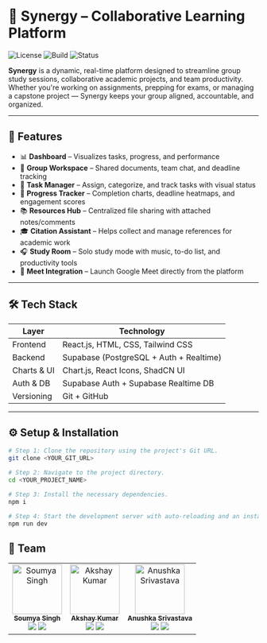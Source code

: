 # 🧠 Synergy – Collaborative Learning Platform

![License](https://img.shields.io/badge/license-MIT-blue.svg)
![Build](https://img.shields.io/badge/build-passing-brightgreen)
![Status](https://img.shields.io/badge/status-in--development-yellow)

**Synergy** is a dynamic, real-time platform designed to streamline group study sessions, collaborative academic projects, and team productivity. Whether you're working on assignments, prepping for exams, or managing a capstone project — Synergy keeps your group aligned, accountable, and organized.

---

## 🚀 Features

- 📊 **Dashboard** – Visualizes tasks, progress, and performance
- 🧾 **Group Workspace** – Shared documents, team chat, and deadline tracking
- 📌 **Task Manager** – Assign, categorize, and track tasks with visual status
- 🧭 **Progress Tracker** – Completion charts, deadline heatmaps, and engagement scores
- 📚 **Resources Hub** – Centralized file sharing with attached notes/comments
- 🎓 **Citation Assistant** – Helps collect and manage references for academic work
- 🎧 **Study Room** – Solo study mode with music, to-do list, and productivity tools
- 🎥 **Meet Integration** – Launch Google Meet directly from the platform

---

## 🛠️ Tech Stack

| Layer         | Technology                                  |
|--------------|----------------------------------------------|
| Frontend     | React.js, HTML, CSS, Tailwind CSS            |
| Backend      | Supabase (PostgreSQL + Auth + Realtime)      |
| Charts & UI  | Chart.js, React Icons, ShadCN UI             |
| Auth & DB    | Supabase Auth + Supabase Realtime DB         |
| Versioning   | Git + GitHub                                 |


---

## ⚙️ Setup & Installation
```sh
# Step 1: Clone the repository using the project's Git URL.
git clone <YOUR_GIT_URL>

# Step 2: Navigate to the project directory.
cd <YOUR_PROJECT_NAME>

# Step 3: Install the necessary dependencies.
npm i

# Step 4: Start the development server with auto-reloading and an instant preview.
npm run dev
```
## 👥 Team

<table>
  <tr>
    <td align="center">
      <a href="https://github.com/singhsoumya-08">
        <img src="https://github.com/singhsoumya-08.png" width="100px;" alt="Soumya Singh"/><br />
        <sub><b>Soumya Singh</b></sub>
      </a><br/>
      <a href="https://github.com/singhsoumya-08"><img src="https://img.shields.io/badge/GitHub-black?style=flat-square&logo=github&logoColor=white"/></a>
      <a href="https://www.linkedin.com/in/soumya-singh-69774624b/"><img src="https://img.shields.io/badge/LinkedIn-blue?style=flat-square&logo=linkedin&logoColor=white"/></a>
    </td>
    <td align="center">
      <a href="https://github.com/ak-8225">
        <img src="https://github.com/ak-8225.png" width="100px;" alt="Akshay Kumar"/><br />
        <sub><b>Akshay Kumar</b></sub>
      </a><br/>
      <a href="https://github.com/ak-8225"><img src="https://img.shields.io/badge/GitHub-black?style=flat-square&logo=github&logoColor=white"/></a>
      <a href="https://www.linkedin.com/in/akshay-kumar-b61aa624b/"><img src="https://img.shields.io/badge/LinkedIn-blue?style=flat-square&logo=linkedin&logoColor=white"/></a>
    </td>
    <td align="center">
      <a href="https://github.com/kuhu42">
        <img src="https://github.com/kuhu42.png" width="100px;" alt="Anushka Srivastava"/><br />
        <sub><b>Anushka Srivastava</b></sub>
      </a><br/>
      <a href="https://github.com/kuhu42"><img src="https://img.shields.io/badge/GitHub-black?style=flat-square&logo=github&logoColor=white"/></a>
      <a href="https://linkedin.com/in/kuhu42"><img src="https://img.shields.io/badge/LinkedIn-blue?style=flat-square&logo=linkedin&logoColor=white"/></a>
    </td>
  </tr>
</table>
